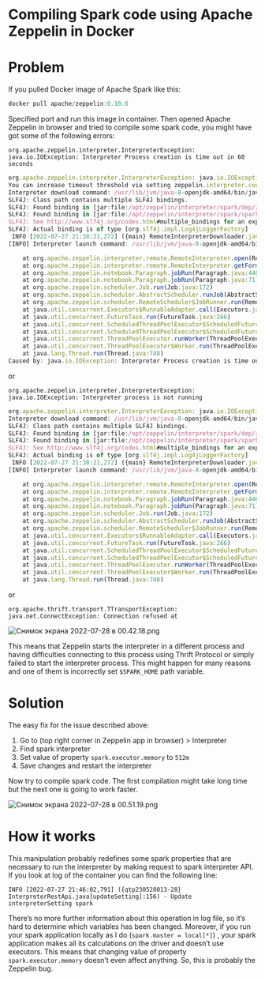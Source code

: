 # Compiling Spark code using Apache Zeppelin in Docker

# Problem

If you pulled Docker image of Apache Spark like this:

```jsx
docker pull apache/zeppelin:0.10.0
```

Specified port and run this image in container. Then opened Apache Zeppelin in browser and tried to compile some spark code, you might have got some of the following errors:

`org.apache.zeppelin.interpreter.InterpreterException: java.io.IOException: Interpreter Process creation is time out in 60 seconds`

```jsx
org.apache.zeppelin.interpreter.InterpreterException: java.io.IOException: Interpreter Process creation is time out in 60 seconds
You can increase timeout threshold via setting zeppelin.interpreter.connect.timeout of this interpreter.
Interpreter download command: /usr/lib/jvm/java-8-openjdk-amd64/bin/java -Dfile.encoding=UTF-8 -Dlog4j.configuration=file:///opt/zeppelin/conf/log4j.properties -Dlog4j.configurationFile=file:///opt/zeppelin/conf/log4j2.properties -Dzeppelin.log.file=/opt/zeppelin/logs/zeppelin-interpreter-spark-shared_process--3fdd6c8f9903.log -cp :/opt/zeppelin/interpreter/spark/dep/*:/opt/zeppelin/interpreter/spark/*:::/opt/zeppelin/interpreter/zeppelin-interpreter-shaded-0.10.0.jar org.apache.zeppelin.interpreter.remote.RemoteInterpreterDownloader 172.17.0.2 41103 spark /opt/zeppelin/local-repo/spark
SLF4J: Class path contains multiple SLF4J bindings.
SLF4J: Found binding in [jar:file:/opt/zeppelin/interpreter/spark/dep/zeppelin-spark-dependencies-0.10.0.jar!/org/slf4j/impl/StaticLoggerBinder.class]
SLF4J: Found binding in [jar:file:/opt/zeppelin/interpreter/spark/spark-interpreter-0.10.0.jar!/org/slf4j/impl/StaticLoggerBinder.class]
SLF4J: See http://www.slf4j.org/codes.html#multiple_bindings for an explanation.
SLF4J: Actual binding is of type [org.slf4j.impl.Log4jLoggerFactory]
 INFO [2022-07-27 21:38:21,272] ({main} RemoteInterpreterDownloader.java[syncAllLibraries]:73) - Loading all libraries for interpreter spark to /opt/zeppelin/local-repo/spark
[INFO] Interpreter launch command: /usr/lib/jvm/java-8-openjdk-amd64/bin/java -Dfile.encoding=UTF-8 -Dlog4j.configuration=file:///opt/zeppelin/conf/log4j.properties -Dlog4j.configurationFile=file:///opt/zeppelin/conf/log4j2.properties -Dzeppelin.log.file=/opt/zeppelin/logs/zeppelin-interpreter-spark-shared_process--3fdd6c8f9903.log -Xmx1024m -cp :/opt/zeppelin/local-repo/spark/*:/opt/zeppelin/interpreter/spark/dep/*:/opt/zeppelin/interpreter/spark/*:::/opt/zeppelin/interpreter/zeppelin-interpreter-shaded-0.10.0.jar org.apache.zeppelin.interpreter.remote.RemoteInterpreterServer 172.17.0.2 41103 spark-shared_process :

	at org.apache.zeppelin.interpreter.remote.RemoteInterpreter.open(RemoteInterpreter.java:129)
	at org.apache.zeppelin.interpreter.remote.RemoteInterpreter.getFormType(RemoteInterpreter.java:271)
	at org.apache.zeppelin.notebook.Paragraph.jobRun(Paragraph.java:440)
	at org.apache.zeppelin.notebook.Paragraph.jobRun(Paragraph.java:71)
	at org.apache.zeppelin.scheduler.Job.run(Job.java:172)
	at org.apache.zeppelin.scheduler.AbstractScheduler.runJob(AbstractScheduler.java:132)
	at org.apache.zeppelin.scheduler.RemoteScheduler$JobRunner.run(RemoteScheduler.java:182)
	at java.util.concurrent.Executors$RunnableAdapter.call(Executors.java:511)
	at java.util.concurrent.FutureTask.run(FutureTask.java:266)
	at java.util.concurrent.ScheduledThreadPoolExecutor$ScheduledFutureTask.access$201(ScheduledThreadPoolExecutor.java:180)
	at java.util.concurrent.ScheduledThreadPoolExecutor$ScheduledFutureTask.run(ScheduledThreadPoolExecutor.java:293)
	at java.util.concurrent.ThreadPoolExecutor.runWorker(ThreadPoolExecutor.java:1149)
	at java.util.concurrent.ThreadPoolExecutor$Worker.run(ThreadPoolExecutor.java:624)
	at java.lang.Thread.run(Thread.java:748)
Caused by: java.io.IOException: Interpreter Process creation is time out in 60 seconds
```

or

`org.apache.zeppelin.interpreter.InterpreterException: java.io.IOException: Interpreter process is not running`

```jsx
org.apache.zeppelin.interpreter.InterpreterException: java.io.IOException: Interpreter process is not running
Interpreter download command: /usr/lib/jvm/java-8-openjdk-amd64/bin/java -Dfile.encoding=UTF-8 -Dlog4j.configuration=file:///opt/zeppelin/conf/log4j.properties -Dlog4j.configurationFile=file:///opt/zeppelin/conf/log4j2.properties -Dzeppelin.log.file=/opt/zeppelin/logs/zeppelin-interpreter-spark-shared_process--3fdd6c8f9903.log -cp :/opt/zeppelin/interpreter/spark/dep/*:/opt/zeppelin/interpreter/spark/*:::/opt/zeppelin/interpreter/zeppelin-interpreter-shaded-0.10.0.jar org.apache.zeppelin.interpreter.remote.RemoteInterpreterDownloader 172.17.0.2 41103 spark /opt/zeppelin/local-repo/spark
SLF4J: Class path contains multiple SLF4J bindings.
SLF4J: Found binding in [jar:file:/opt/zeppelin/interpreter/spark/dep/zeppelin-spark-dependencies-0.10.0.jar!/org/slf4j/impl/StaticLoggerBinder.class]
SLF4J: Found binding in [jar:file:/opt/zeppelin/interpreter/spark/spark-interpreter-0.10.0.jar!/org/slf4j/impl/StaticLoggerBinder.class]
SLF4J: See http://www.slf4j.org/codes.html#multiple_bindings for an explanation.
SLF4J: Actual binding is of type [org.slf4j.impl.Log4jLoggerFactory]
 INFO [2022-07-27 21:38:21,272] ({main} RemoteInterpreterDownloader.java[syncAllLibraries]:73) - Loading all libraries for interpreter spark to /opt/zeppelin/local-repo/spark
[INFO] Interpreter launch command: /usr/lib/jvm/java-8-openjdk-amd64/bin/java -Dfile.encoding=UTF-8 -Dlog4j.configuration=file:///opt/zeppelin/conf/log4j.properties -Dlog4j.configurationFile=file:///opt/zeppelin/conf/log4j2.properties -Dzeppelin.log.file=/opt/zeppelin/logs/zeppelin-interpreter-spark-shared_process--3fdd6c8f9903.log -Xmx1024m -cp :/opt/zeppelin/local-repo/spark/*:/opt/zeppelin/interpreter/spark/dep/*:/opt/zeppelin/interpreter/spark/*:::/opt/zeppelin/interpreter/zeppelin-interpreter-shaded-0.10.0.jar org.apache.zeppelin.interpreter.remote.RemoteInterpreterServer 172.17.0.2 41103 spark-shared_process :

	at org.apache.zeppelin.interpreter.remote.RemoteInterpreter.open(RemoteInterpreter.java:129)
	at org.apache.zeppelin.interpreter.remote.RemoteInterpreter.getFormType(RemoteInterpreter.java:271)
	at org.apache.zeppelin.notebook.Paragraph.jobRun(Paragraph.java:440)
	at org.apache.zeppelin.notebook.Paragraph.jobRun(Paragraph.java:71)
	at org.apache.zeppelin.scheduler.Job.run(Job.java:172)
	at org.apache.zeppelin.scheduler.AbstractScheduler.runJob(AbstractScheduler.java:132)
	at org.apache.zeppelin.scheduler.RemoteScheduler$JobRunner.run(RemoteScheduler.java:182)
	at java.util.concurrent.Executors$RunnableAdapter.call(Executors.java:511)
	at java.util.concurrent.FutureTask.run(FutureTask.java:266)
	at java.util.concurrent.ScheduledThreadPoolExecutor$ScheduledFutureTask.access$201(ScheduledThreadPoolExecutor.java:180)
	at java.util.concurrent.ScheduledThreadPoolExecutor$ScheduledFutureTask.run(ScheduledThreadPoolExecutor.java:293)
	at java.util.concurrent.ThreadPoolExecutor.runWorker(ThreadPoolExecutor.java:1149)
	at java.util.concurrent.ThreadPoolExecutor$Worker.run(ThreadPoolExecutor.java:624)
	at java.lang.Thread.run(Thread.java:748)
```

or 

`org.apache.thrift.transport.TTransportException: java.net.ConnectException: Connection refused at`

![Снимок экрана 2022-07-28 в 00.42.18.png](Compiling%20Spark%20code%20using%20Apache%20Zeppelin%20in%20Dock%20f52c6437d835479f8de122fd6853284a/__2022-07-28__00.42.18.png)

This means that Zeppelin starts the interpreter in a different process and having difficulties  connecting to this process using Thrift Protocol or simply failed to start the interpreter process. This might happen for many reasons and one of them is incorrectly set `$SPARK_HOME` path variable.

# Solution

The easy fix for the issue described above:

1. Go to <your name> (top right corner in Zeppelin app in browser) > Interpreter
2. Find spark interpreter
3. Set value of property `spark.executor.memory` to `512m`
4. Save changes and restart the interpreter 

Now try to compile spark code. The first compilation might take long time but the next one is going to work faster. 

![Снимок экрана 2022-07-28 в 00.51.19.png](Compiling%20Spark%20code%20using%20Apache%20Zeppelin%20in%20Dock%20f52c6437d835479f8de122fd6853284a/__2022-07-28__00.51.19.png)

# How it works

This manipulation probably redefines some spark properties that are necessary to run the interpreter by making request to spark interpreter API. If you look at log of the container you can find the following line:

`INFO [2022-07-27 21:46:02,791] ({qtp230528013-28} InterpreterRestApi.java[updateSetting]:156) - Update interpreterSetting spark`

There’s no more further information about this operation in log file, so it’s hard to determine which variables has been changed. Moreover, if you run your spark application locally as I do (`spark.master = local[*]`) , your spark application makes all its calculations on the driver and doesn’t use executors. This means that changing value of property `spark.executor.memory` doesn’t even affect anything. So, this is probably the Zeppelin bug.
